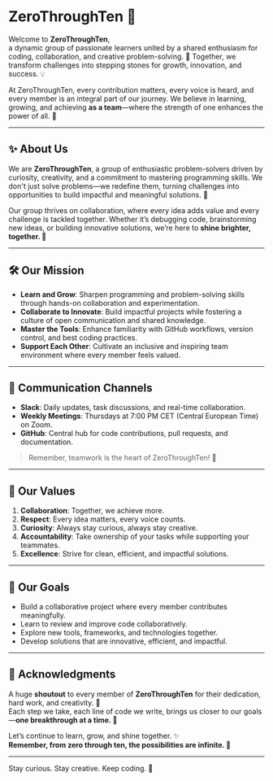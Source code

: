 # ZeroThroughTen 🚀

Welcome to **ZeroThroughTen**,  
a dynamic group of passionate learners united by a shared enthusiasm for coding, collaboration, and creative problem-solving. 🌟 Together, we transform challenges into stepping stones for growth, innovation, and success. 💡

At ZeroThroughTen, every contribution matters, every voice is heard, and every member is an integral part of our journey. We believe in learning, growing, and achieving **as a team**—where the strength of one enhances the power of all. 🤝

---

## ✨ **About Us**

We are **ZeroThroughTen**, a group of enthusiastic problem-solvers driven by curiosity, creativity, and a commitment to mastering programming skills. We don't just solve problems—we redefine them, turning challenges into opportunities to build impactful and meaningful solutions. 🚀

Our group thrives on collaboration, where every idea adds value and every challenge is tackled together. Whether it’s debugging code, brainstorming new ideas, or building innovative solutions, we’re here to **shine brighter, together. 🌈**

---

## 🛠️ **Our Mission**

- **Learn and Grow**: Sharpen programming and problem-solving skills through hands-on collaboration and experimentation.
- **Collaborate to Innovate**: Build impactful projects while fostering a culture of open communication and shared knowledge.
- **Master the Tools**: Enhance familiarity with GitHub workflows, version control, and best coding practices.
- **Support Each Other**: Cultivate an inclusive and inspiring team environment where every member feels valued.

---

## 🔗 **Communication Channels**

- **Slack**: Daily updates, task discussions, and real-time collaboration.  
- **Weekly Meetings**: Thursdays at 7:00 PM CET (Central European Time) on Zoom.  
- **GitHub**: Central hub for code contributions, pull requests, and documentation.  

> Remember, teamwork is the heart of ZeroThroughTen! 💬

---

## 🧩 **Our Values**

1. **Collaboration**: Together, we achieve more.  
2. **Respect**: Every idea matters, every voice counts.  
3. **Curiosity**: Always stay curious, always stay creative.  
4. **Accountability**: Take ownership of your tasks while supporting your teammates.  
5. **Excellence**: Strive for clean, efficient, and impactful solutions.  

---

## 📝 **Our Goals**

- Build a collaborative project where every member contributes meaningfully.  
- Learn to review and improve code collaboratively.  
- Explore new tools, frameworks, and technologies together.  
- Develop solutions that are innovative, efficient, and impactful.  

---

## 🎉 **Acknowledgments**

A huge **shoutout** to every member of **ZeroThroughTen** for their dedication, hard work, and creativity. 💪  
Each step we take, each line of code we write, brings us closer to our goals—**one breakthrough at a time. 🌟**

Let’s continue to learn, grow, and shine together. ✨  
**Remember, from zero through ten, the possibilities are infinite. 🔢**

---

Stay curious. Stay creative. Keep coding. 🚀